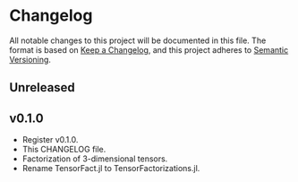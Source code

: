 # Changelog

All notable changes to this project will be documented in this file. The format is based on [Keep a Changelog](https://keepachangelog.com/en/1.0.0/), and this project adheres to [Semantic Versioning](https://semver.org/spec/v2.0.0.html).

## Unreleased

## v0.1.0

- Register v0.1.0.
- This CHANGELOG file.
- Factorization of 3-dimensional tensors.
- Rename TensorFact.jl to TensorFactorizations.jl.

